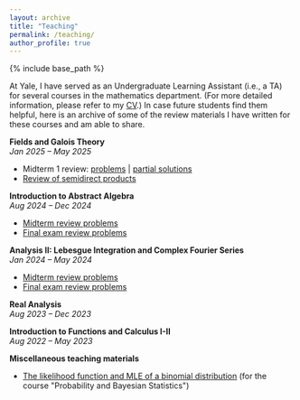 ```yaml
---
layout: archive
title: "Teaching"
permalink: /teaching/
author_profile: true
---
```


{% include base_path %}

At Yale, I have served as an Undergraduate Learning Assistant (i.e., a TA) for several courses in the mathematics department. (For more detailed information, please refer to my [CV](https://luc-ta.github.io/cv/).) In case future students find them helpful, here is an archive of some of the review materials I have written for these courses and am able to share.

**Fields and Galois Theory**\
_Jan 2025 – May 2025_
* Midterm 1 review: [problems](../files/Math_370_midterm1_qs.pdf) \| [partial solutions](../files/Math_370_midterm1_partial_answers.pdf)
* [Review of semidirect products](../files/370-semidirect-session.pdf)

**Introduction to Abstract Algebra**\
_Aug 2024 – Dec 2024_
* [Midterm review problems](../files/Math_350_midterm_review_worksheet_.pdf)
* [Final exam review problems](../files/Math_350_final_review_worksheet.pdf) 

**Analysis II: Lebesgue Integration and Complex Fourier Series**\
_Jan 2024 – May 2024_
* [Midterm review problems](../files/Math_305_midterm_review_worksheet.pdf)
* [Final exam review problems](../files/Math_305_final_review_worksheet.pdf) 

**Real Analysis**\
_Aug 2023 – Dec 2023_

**Introduction to Functions and Calculus I-II**\
_Aug 2022 – May 2023_

**Miscellaneous teaching materials**
* [The likelihood function and MLE of a binomial distribution](../files/The_likelihood_function_and_MLE_of_a_binomial_distribution.pdf) (for the course "Probability and Bayesian Statistics")
